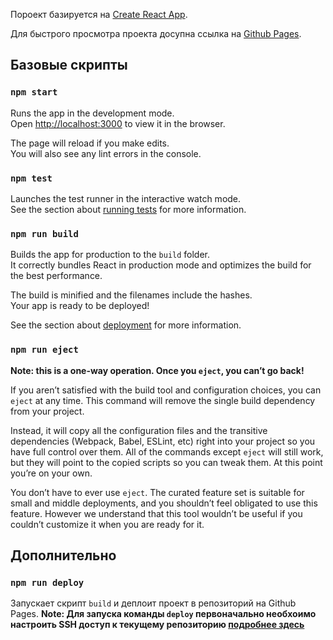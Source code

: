 Пороект базируется на [Create React App](https://github.com/facebook/create-react-app).

Для быстрого просмотра проекта досупна ссылка на [Github Pages](https://dzebisati.github.io/pokemon-gallery/).

## Базовые скрипты


### `npm start`

Runs the app in the development mode.<br>
Open [http://localhost:3000](http://localhost:3000) to view it in the browser.

The page will reload if you make edits.<br>
You will also see any lint errors in the console.

### `npm test`

Launches the test runner in the interactive watch mode.<br>
See the section about [running tests](https://facebook.github.io/create-react-app/docs/running-tests) for more information.

### `npm run build`

Builds the app for production to the `build` folder.<br>
It correctly bundles React in production mode and optimizes the build for the best performance.

The build is minified and the filenames include the hashes.<br>
Your app is ready to be deployed!

See the section about [deployment](https://facebook.github.io/create-react-app/docs/deployment) for more information.

### `npm run eject`

**Note: this is a one-way operation. Once you `eject`, you can’t go back!**

If you aren’t satisfied with the build tool and configuration choices, you can `eject` at any time. This command will remove the single build dependency from your project.

Instead, it will copy all the configuration files and the transitive dependencies (Webpack, Babel, ESLint, etc) right into your project so you have full control over them. All of the commands except `eject` will still work, but they will point to the copied scripts so you can tweak them. At this point you’re on your own.

You don’t have to ever use `eject`. The curated feature set is suitable for small and middle deployments, and you shouldn’t feel obligated to use this feature. However we understand that this tool wouldn’t be useful if you couldn’t customize it when you are ready for it.

## Дополнительно

### `npm run deploy`

Запускает скрипт `build` и деплоит проект в репозиторий на Github Pages.
**Note: Для запуска команды `deploy` первоначально необхоимо настроить SSH доступ к текущему репозиторию [подробнее здесь](https://help.github.com/en/articles/connecting-to-github-with-ssh)**
